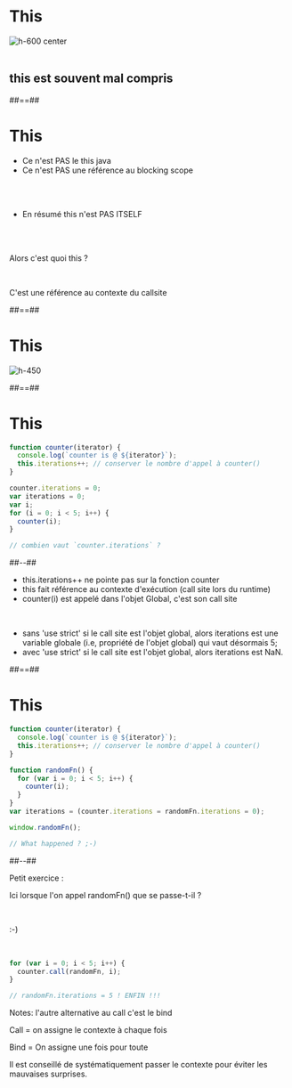 <!-- .slide: -->

# This

![h-600 center](./assets/images/This_00.gif)
<br/><br/>

## **this** est souvent mal compris

##==##

<!-- .slide:-->

# This

<ul class="fragment" data-fragment-index="1">
    <li>Ce n'est <span class="bold">PAS</span> le this <span class="bold italic">java</span></span></li>
    <li>Ce n'est <span class="bold">PAS</span> une référence au blocking scope</li>
</ul>

<br/><br/>

<ul class="fragment" data-fragment-index="2" data-color="red">
    <li>En résumé <span class="bold">this</span> n'est <span>PAS ITSELF</span></li>
</ul>

<br/><br/>

Alors c'est quoi this ? <!-- .element: class="fragment bold text-center" data-fragment-index="3"-->

<br/>

<p class="fragment text-center" data-fragment-index="4">C'est une référence au contexte du <span class="bold">callsite</span></p>

##==##

<!-- .slide: class="full-center"-->

# This

![h-450](./assets/images/This_01.gif)

##==##

<!-- .slide: class="two-column" -->

# This

<!-- .slide: class="with-code" -->

```javascript
function counter(iterator) {
  console.log(`counter is @ ${iterator}`);
  this.iterations++; // conserver le nombre d'appel à counter()
}

counter.iterations = 0;
var iterations = 0;
var i;
for (i = 0; i < 5; i++) {
  counter(i);
}

// combien vaut `counter.iterations` ?
```

##--##

<ul class="fragment withdrawal-margin" data-fragment-index="1">
    <li>this.iterations++ ne pointe pas sur la fonction counter</li>
    <li>this fait référence au <span class="bold">contexte d'exécution (call site</span> lors du <span class="bold">runtime)</span></li>
    <li class="red"><span class="italic">counter(i) est <span class="bold">appelé dans l'objet Global</span>, c'est son <span class="bold">call site</span></span></li>
</ul>

<br/>

<ul class="fragment withdrawal-margin" data-fragment-index="2">
    <li><span>sans 'use strict'</span> si le call site est l'objet global, alors iterations est une variable globale (i.e, propriété de l'objet global) qui vaut désormais 5;</li>
    <li><span>avec 'use strict'</span> si le call site est l'objet global, alors iterations est NaN.</li>
</ul>

##==##

<!-- .slide: class="two-column" -->

# This

<!-- .slide: class="with-code" -->

```javascript
function counter(iterator) {
  console.log(`counter is @ ${iterator}`);
  this.iterations++; // conserver le nombre d'appel à counter()
}

function randomFn() {
  for (var i = 0; i < 5; i++) {
    counter(i);
  }
}
var iterations = (counter.iterations = randomFn.iterations = 0);

window.randomFn();

// What happened ? ;-)
```

##--##

<!-- .slide: class="with-code" -->
<div class="fragment" data-fragment-index="1">
Petit exercice :

<span class="bold">Ici lorsque l'on appel randomFn() que se passe-t-il ?</span>

<br/>

<p class="bold text-center">:-)</p>
</div>

<br/>

```javascript
for (var i = 0; i < 5; i++) {
  counter.call(randomFn, i);
}

// randomFn.iterations = 5 ! ENFIN !!!
```

<!-- .element: class="fragment" -->

Notes:
l'autre alternative au call c'est le bind

Call = on assigne le contexte à chaque fois

Bind = On assigne une fois pour toute

Il est conseillé de systématiquement passer le contexte pour éviter les mauvaises surprises.
